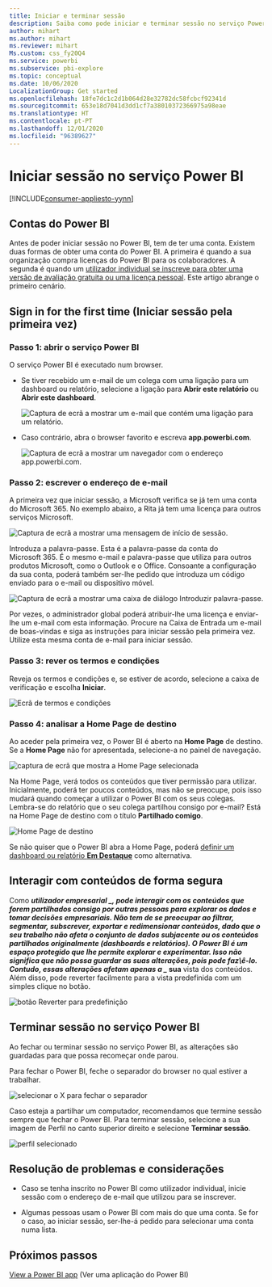 ```yaml
---
title: Iniciar e terminar sessão
description: Saiba como pode iniciar e terminar sessão no serviço Power BI na Web.
author: mihart
ms.author: mihart
ms.reviewer: mihart
Ms.custom: css_fy20Q4
ms.service: powerbi
ms.subservice: pbi-explore
ms.topic: conceptual
ms.date: 10/06/2020
LocalizationGroup: Get started
ms.openlocfilehash: 18fe7dc1c2d1b064d28e32782dc58fcbcf92341d
ms.sourcegitcommit: 653e18d7041d3dd1cf7a38010372366975a98eae
ms.translationtype: HT
ms.contentlocale: pt-PT
ms.lasthandoff: 12/01/2020
ms.locfileid: "96389627"
---
```

# <a name="sign-in-to-power-bi-service"></a>Iniciar sessão no serviço Power BI

[!INCLUDE[consumer-appliesto-yynn](../includes/consumer-appliesto-yynn.md)]

## <a name="power-bi-accounts"></a>Contas do Power BI
Antes de poder iniciar sessão no Power BI, tem de ter uma conta. Existem duas formas de obter uma conta do Power BI. A primeira é quando a sua organização compra licenças do Power BI para os colaboradores. A segunda é quando um [utilizador individual se inscreve para obter uma versão de avaliação gratuita ou uma licença pessoal](../fundamentals/service-self-service-signup-for-power-bi.md). Este artigo abrange o primeiro cenário.

## <a name="sign-in-for-the-first-time"></a>Sign in for the first time (Iniciar sessão pela primeira vez)

### <a name="step-1-open-the-power-bi-service"></a>Passo 1: abrir o serviço Power BI
O serviço Power BI é executado num browser. 

- Se tiver recebido um e-mail de um colega com uma ligação para um dashboard ou relatório, selecione a ligação para **Abrir este relatório** ou **Abrir este dashboard**.

    ![Captura de ecrã a mostrar um e-mail que contém uma ligação para um relatório.](media/end-user-sign-in/power-bi-share.png)    

- Caso contrário, abra o browser favorito e escreva **app.powerbi.com**.

    ![Captura de ecrã a mostrar um navegador com o endereço app.powerbi.com.](media/end-user-sign-in/power-bi-signin.png)    


### <a name="step-2-type-your-email-address"></a>Passo 2: escrever o endereço de e-mail
A primeira vez que iniciar sessão, a Microsoft verifica se já tem uma conta do Microsoft 365. No exemplo abaixo, a Rita já tem uma licença para outros serviços Microsoft. 

![Captura de ecrã a mostrar uma mensagem de início de sessão.](media/end-user-sign-in/power-bi-already.png)

Introduza a palavra-passe. Esta é a palavra-passe da conta do Microsoft 365. É o mesmo e-mail e palavra-passe que utiliza para outros produtos Microsoft, como o Outlook e o Office.  Consoante a configuração da sua conta, poderá também ser-lhe pedido que introduza um código enviado para o e-mail ou dispositivo móvel.   

![Captura de ecrã a mostrar uma caixa de diálogo Introduzir palavra-passe.](media/end-user-sign-in/power-bi-pass.png)

Por vezes, o administrador global poderá atribuir-lhe uma licença e enviar-lhe um e-mail com esta informação. Procure na Caixa de Entrada um e-mail de boas-vindas e siga as instruções para iniciar sessão pela primeira vez. Utilize esta mesma conta de e-mail para iniciar sessão. 
 
### <a name="step-3-review-the-terms-and-conditions"></a>Passo 3: rever os termos e condições
Reveja os termos e condições e, se estiver de acordo, selecione a caixa de verificação e escolha **Iniciar**.

![Ecrã de termos e condições](media/end-user-sign-in/power-bi-term.png)



### <a name="step-4-review-your-home-landing-page"></a>Passo 4: analisar a Home Page de destino
Ao aceder pela primeira vez, o Power BI é aberto na **Home Page** de destino. Se a **Home Page** não for apresentada, selecione-a no painel de navegação. 

![captura de ecrã que mostra a Home Page selecionada](media/end-user-sign-in/power-bi-home-blank.png)

Na Home Page, verá todos os conteúdos que tiver permissão para utilizar. Inicialmente, poderá ter poucos conteúdos, mas não se preocupe, pois isso mudará quando começar a utilizar o Power BI com os seus colegas. Lembra-se do relatório que o seu colega partilhou consigo por e-mail? Está na Home Page de destino com o título **Partilhado comigo**.

![Home Page de destino](media/end-user-sign-in/power-bi-home-new.png)

Se não quiser que o Power BI abra a Home Page, poderá [definir um dashboard ou relatório **Em Destaque**](end-user-featured.md) como alternativa. 

## <a name="safely-interact-with-content"></a>Interagir com conteúdos de forma segura
Como **_utilizador empresarial_ *_, pode interagir com os conteúdos que forem partilhados consigo por outras pessoas para explorar os dados e tomar decisões empresariais.  Não tem de se preocupar ao filtrar, segmentar, subscrever, exportar e redimensionar conteúdos, dado que o seu trabalho não afeta o conjunto de dados subjacente ou os conteúdos partilhados originalmente (dashboards e relatórios). O Power BI é um espaço protegido que lhe permite explorar e experimentar. Isso não significa que não possa guardar as suas alterações, pois pode faz\ê-lo. Contudo, essas alterações afetam apenas a _* sua** vista dos conteúdos. Além disso, pode reverter facilmente para a vista predefinida com um simples clique no botão.

![botão Reverter para predefinição](media/end-user-sign-in/power-bi-reset.png)

## <a name="sign-out-of-the-power-bi-service"></a>Terminar sessão no serviço Power BI
Ao fechar ou terminar sessão no serviço Power BI, as alterações são guardadas para que possa recomeçar onde parou.

Para fechar o Power BI, feche o separador do browser no qual estiver a trabalhar. 

![selecionar o X para fechar o separador](media/end-user-sign-in/power-bi-close-tab.png) 

Caso esteja a partilhar um computador, recomendamos que termine sessão sempre que fechar o Power BI.  Para terminar sessão, selecione a sua imagem de Perfil no canto superior direito e selecione **Terminar sessão**.  

![perfil selecionado](media/end-user-sign-in/power-bi-signout.png) 

## <a name="troubleshooting-and-considerations"></a>Resolução de problemas e considerações
- Caso se tenha inscrito no Power BI como utilizador individual, inicie sessão com o endereço de e-mail que utilizou para se inscrever.

- Algumas pessoas usam o Power BI com mais do que uma conta. Se for o caso, ao iniciar sessão, ser-lhe-á pedido para selecionar uma conta numa lista. 

## <a name="next-steps"></a>Próximos passos
[View a Power BI app](end-user-app-view.md) (Ver uma aplicação do Power BI)
